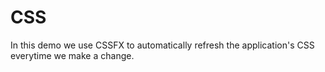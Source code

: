 # CSS
In this demo we use CSSFX to automatically refresh the application's CSS
everytime we make a change.
